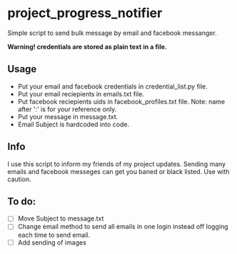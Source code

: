 # project_progress_notifier
Simple script to send bulk message by email and facebook messanger.

**Warning! credentials are stored as plain text in a file.**

## Usage
- Put your email and facebook credentials in credential_list.py file.
- Put your email reciepients in emails.txt file.
- Put facebook reciepients uids in facebook_profiles.txt file. Note: name after ':' is for your reference only.
- Put your message in message.txt.
- Email Subject is hardcoded into code.

## Info
I use this script to inform my friends of my project updates. Sending many emails and facebook messeges can get you baned or black listed. Use with caution.

## To do:
- [ ] Move Subject to message.txt
- [ ] Change email method to send all emails in one login instead off logging each time to send email.
- [ ] Add sending of images
